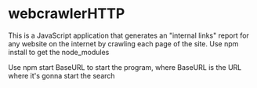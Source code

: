 # webcrawlerHTTP
This is a  JavaScript application that generates an "internal links" report for any website on the internet by crawling each page of the site.
Use npm install to get the node_modules

Use npm start BaseURL to start the program, where BaseURL is the URL where it's gonna start the search
